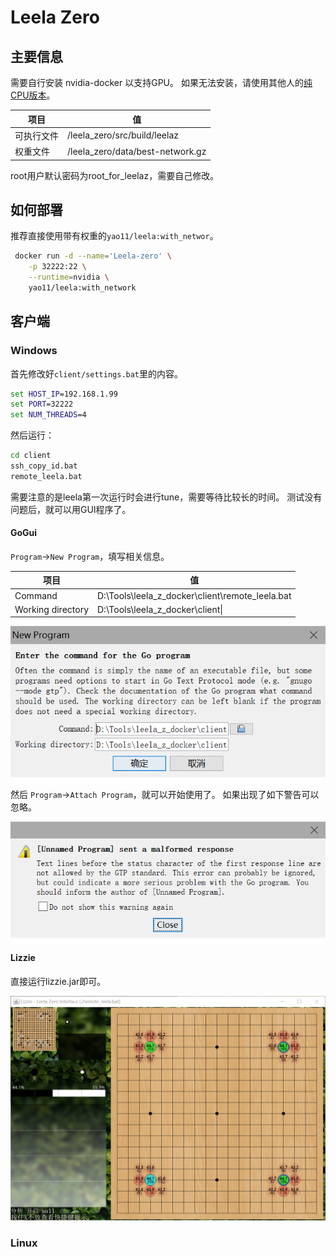 # Leela Zero

## 主要信息

需要自行安装 nvidia-docker 以支持GPU。
如果无法安装，请使用其他人的[纯CPU版本](https://gitlab.com/whendrik/leelazerodocker/blob/master/README.md)。

| 项目 |  值       |
| ------ | ------ |
| 可执行文件 | /leela_zero/src/build/leelaz |
| 权重文件   | /leela_zero/data/best-network.gz|

root用户默认密码为root_for_leelaz，需要自己修改。

## 如何部署

推荐直接使用带有权重的`yao11/leela:with_networ`。
```bash
 docker run -d --name='Leela-zero' \
    -p 32222:22 \
    --runtime=nvidia \
    yao11/leela:with_network
```

## 客户端

### Windows

首先修改好`client/settings.bat`里的内容。

``` bat
set HOST_IP=192.168.1.99
set PORT=32222
set NUM_THREADS=4
```

然后运行：

``` bat
cd client
ssh_copy_id.bat
remote_leela.bat
```

需要注意的是leela第一次运行时会进行tune，需要等待比较长的时间。
测试没有问题后，就可以用GUI程序了。

#### GoGui

`Program`->`New Program`，填写相关信息。

| 项目 |  值       |
| ------ | ------ |
| Command | D:\Tools\leela_z_docker\client\remote_leela.bat |
| Working directory | D:\Tools\leela_z_docker\client\|

![设置](./images/gogui_settings.png)

然后 `Program`->`Attach Program`，就可以开始使用了。
如果出现了如下警告可以忽略。

![警告](./images/warning.png)

#### Lizzie

直接运行lizzie.jar即可。

![lizzie](./images/lizzie.png)


### Linux

